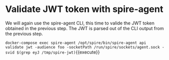 # Validate JWT token with spire-agent

We will again use the spire-agent CLI, this time to valide the JWT token
obtained in the previous step. The JWT is parsed out of the CLI output from
the previous step.

`docker-compose exec spire-agent /opt/spire/bin/spire-agent api validate jwt -audience foo -socketPath /run/spire/sockets/agent.sock -svid $(grep eyJ /tmp/spire-jwt)`{{execute}}
